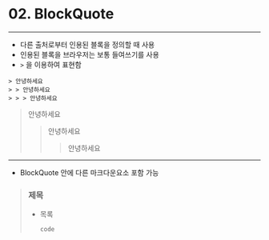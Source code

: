 # 02. BlockQuote
<hr>

- 다른 출처로부터 인용된 블록을 정의할 때 사용 
- 인용된 블록을 브라우저는 보통 들여쓰기를 사용
- ```>``` 을 이용하여 표현함

```agsl
> 안녕하세요
> > 안녕하세요
> > > 안녕하세요
```

> 안녕하세요
> > 안녕하세요
> > > 안녕하세요
 
<hr>

- BlockQuote 안에 다른 마크다운요소 포함 가능

> ### 제목
> - 목록
> 
>   ```
>   code
>   ```
